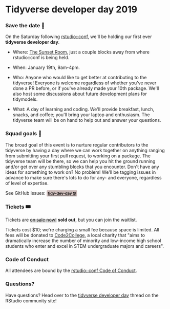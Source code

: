 # Tidyverse developer day 2019

### Save the date 📆

On the Saturday following [rstudio::conf](https://www.rstudio.com/conference/), we'll be holding our first ever **tidyverse developer day**. 

* Where: [The Sunset Room](https://www.sunsetroomaustin.com/), just a couple blocks away from where rstudio::conf is being held.

* When: January 19th, 9am-4pm.

* Who: Anyone who would like to get better at contributing to the tidyverse! Everyone is welcome regardless of whether you've never done a PR before, or if you've already made your 10th package. We'll also host some discussions about future development plans for tidymodels.

* What: A day of learning and coding. We'll provide breakfast, lunch, snacks, and coffee; you'll bring your laptop and enthusiasm. The tidyverse team will be on hand to help out and answer your questions.

### Squad goals 🎯

The broad goal of this event is to nurture regular contributors to the tidyverse by 
having a day where we can work together on anything ranging from submitting your 
first pull request, to working on a package. The tidyverse team will be there, 
so we can help you hit the ground running and/or get over any stumbling blocks that 
you encounter. Don't have any ideas for something to work on? No problem! We'll 
be tagging issues in advance to make sure there's lots to do for any- and 
everyone, regardless of level of expertise.

See GitHub issues: <a class="d-inline-block IssueLabel v-align-text-top tooltipped tooltipped-s" style="background-color: #CBBAB8; color: #000000; border-radius: 2px; box-shadow: inset 0 -1px 0 rgba(27,31,35,.12); padding: .15em 4px; font-weight: 600; font-size: 12px; height: 20px; line-height: 15px" aria-label="Tidyverse Developer Day rstd.io/tidy-dev-day" href="https://github.com/search?q=is%3Aissue+label%3A%22tidy-dev-day+%3Anerd_face%3A%22">tidy-dev-day <g-emoji class="g-emoji" alias="nerd_face" fallback-src="https://assets-cdn.github.com/images/icons/emoji/unicode/1f913.png">🤓</g-emoji></a>

### Tickets 🎟

Tickets are [~~on sale now!~~](https://www.eventbrite.com/e/tidyverse-developer-day-tickets-1617065687) __sold out__, but you can join the waitlist.

Tickets cost $10; we're charging a small fee because space is limited. All fees will be donated to [Code2College](https://code2college.org/about/), a local charity that "aims to dramatically increase the number of minority and low-income high school students who enter and excel in STEM undergraduate majors and careers".

### Code of Conduct

All attendees are bound by the [rstudio::conf Code of Conduct](CODE_OF_CONDUCT.md).

### Questions?

Have questions? Head over to the [tidyverse developer day](https://community.rstudio.com/t/tidyverse-developer-day/13146) 
thread on the RStudio community site!
